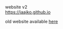 website v2 <br>
https://jaajko.github.io <br>

old website available <a href="https://jaajko-old-site.pages.dev/">here</a>
